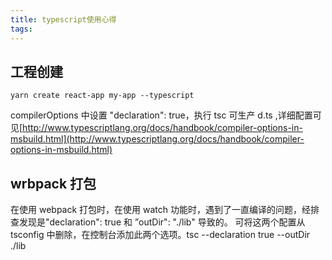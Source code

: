 ```yaml
---
title: typescript使用心得
tags:
---
```


## 工程创建

`yarn create react-app my-app --typescript`

compilerOptions 中设置 "declaration": true，执行 tsc 可生产 d.ts ,详细配置可见[http://www.typescriptlang.org/docs/handbook/compiler-options-in-msbuild.html](http://www.typescriptlang.org/docs/handbook/compiler-options-in-msbuild.html)

## wrbpack 打包

在使用 webpack 打包时，在使用 watch 功能时，遇到了一直编译的问题，经排查发现是"declaration": true 和 ”outDir": "./lib" 导致的。
可将这两个配置从 tsconfig 中删除，在控制台添加此两个选项。tsc --declaration true --outDir ./lib
